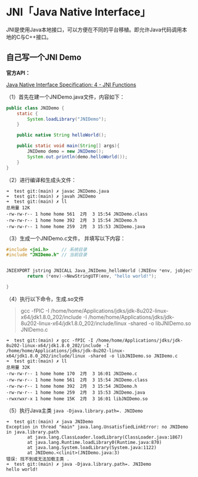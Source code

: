 # JNI「Java Native Interface」

JNI是使用Java本地接口，可以方便在不同的平台移植。即允许Java代码调用本地的C与C++接口。

## 自己写一个JNI Demo

**官方API：**

[Java Native Interface Specification: 4 - JNI Functions](https://docs.oracle.com/en/java/javase/11/docs/specs/jni/functions.html)

（1）首先在建一个JNIDemo.java文件，内容如下：

```java
public class JNIDemo {
    static {
        System.loadLibrary("JNIDemo");
    }

    public native String helloWorld();

    public static void main(String[] args){
        JNIDemo demo = new JNIDemo();
        System.out.println(demo.helloWorld());
    }
}
```

（2）进行编译和生成头文件：

```shell
➜  test git:(main) ✗ javac JNIDemo.java
➜  test git:(main) ✗ javah JNIDemo
➜  test git:(main) ✗ ll
总用量 12K
-rw-rw-r-- 1 home home 561  2月  3 15:54 JNIDemo.class
-rw-rw-r-- 1 home home 392  2月  3 15:54 JNIDemo.h
-rw-rw-r-- 1 home home 259  2月  3 15:53 JNIDemo.java
```

（3）生成一个JNIDemo.c文件， 并填写以下内容：

```c
#include <jni.h>     // 系统目录
#include "JNIDemo.h" // 当前目录


JNIEXPORT jstring JNICALL Java_JNIDemo_helloWorld (JNIEnv *env, jobject){
        return (*env)->NewStringUTF(env, "hello world!");

}
```

（4）执行以下命令，生成.so文件

> gcc -fPIC -I /home/home/Applications/jdks/jdk-8u202-linux-x64/jdk1.8.0_202/include -I /home/home/Applications/jdks/jdk-8u202-linux-x64/jdk1.8.0_202/include/linux -shared -o libJNIDemo.so JNIDemo.c

```shell
➜  test git:(main) ✗ gcc -fPIC -I /home/home/Applications/jdks/jdk-8u202-linux-x64/jdk1.8.0_202/include -I /home/home/Applications/jdks/jdk-8u202-linux-x64/jdk1.8.0_202/include/linux -shared -o libJNIDemo.so JNIDemo.c
➜  test git:(main) ✗ ll
总用量 32K
-rw-rw-r-- 1 home home 170  2月  3 16:01 JNIDemo.c
-rw-rw-r-- 1 home home 561  2月  3 15:54 JNIDemo.class
-rw-rw-r-- 1 home home 392  2月  3 15:54 JNIDemo.h
-rw-rw-r-- 1 home home 259  2月  3 15:53 JNIDemo.java
-rwxrwxr-x 1 home home 15K  2月  3 16:01 libJNIDemo.so
```

（5）执行Java主类 `java -Djava.library.path=. JNIDemo`

```shell
➜  test git:(main) ✗ java JNIDemo 
Exception in thread "main" java.lang.UnsatisfiedLinkError: no JNIDemo in java.library.path
        at java.lang.ClassLoader.loadLibrary(ClassLoader.java:1867)
        at java.lang.Runtime.loadLibrary0(Runtime.java:870)
        at java.lang.System.loadLibrary(System.java:1122)
        at JNIDemo.<clinit>(JNIDemo.java:3)
错误: 找不到或无法加载主类 .
➜  test git:(main) ✗ java -Djava.library.path=. JNIDemo 
hello world!
```


